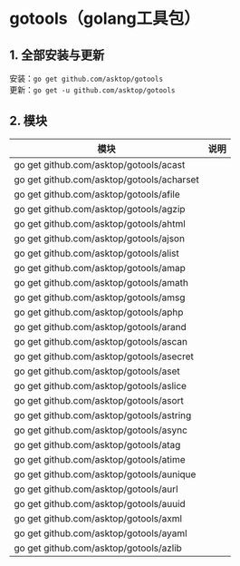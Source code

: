 # gotools（golang工具包）

## 1. 全部安装与更新

安装：`go get github.com/asktop/gotools`  
更新：`go get -u github.com/asktop/gotools`

## 2. 模块
| 模块 | 说明 |
| --- | --- |
| go get github.com/asktop/gotools/acast    |  |
| go get github.com/asktop/gotools/acharset |  |
| go get github.com/asktop/gotools/afile    |  |
| go get github.com/asktop/gotools/agzip    |  |
| go get github.com/asktop/gotools/ahtml    |  |
| go get github.com/asktop/gotools/ajson    |  |
| go get github.com/asktop/gotools/alist    |  |
| go get github.com/asktop/gotools/amap     |  |
| go get github.com/asktop/gotools/amath    |  |
| go get github.com/asktop/gotools/amsg     |  |
| go get github.com/asktop/gotools/aphp     |  |
| go get github.com/asktop/gotools/arand    |  |
| go get github.com/asktop/gotools/ascan    |  |
| go get github.com/asktop/gotools/asecret  |  |
| go get github.com/asktop/gotools/aset     |  |
| go get github.com/asktop/gotools/aslice   |  |
| go get github.com/asktop/gotools/asort    |  |
| go get github.com/asktop/gotools/astring  |  |
| go get github.com/asktop/gotools/async    |  |
| go get github.com/asktop/gotools/atag     |  |
| go get github.com/asktop/gotools/atime    |  |
| go get github.com/asktop/gotools/aunique  |  |
| go get github.com/asktop/gotools/aurl     |  |
| go get github.com/asktop/gotools/auuid    |  |
| go get github.com/asktop/gotools/axml     |  |
| go get github.com/asktop/gotools/ayaml    |  |
| go get github.com/asktop/gotools/azlib    |  |
